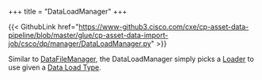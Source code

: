 +++
title = "DataLoadManager"
+++

{{< GithubLink href="https://www-github3.cisco.com/cxe/cp-asset-data-pipeline/blob/master/glue/cp-asset-data-import-job/csco/dp/manager/DataLoadManager.py" >}}

Similar to [DataFileManager](/pages/tadeckar/assets-docs/ingestion/managers/data-file-manager), the DataLoadManager simply picks a [Loader](/pages/tadeckar/assets-docs/ingestion/loaders) to use given a [Data Load Type](/pages/tadeckar/assets-docs/ingestion/types/data-load-types).
